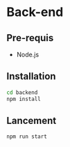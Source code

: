 # Back-end
## Pre-requis
- Node.js

## Installation
```bash
cd backend
npm install
```

## Lancement
```bash
npm run start
```
